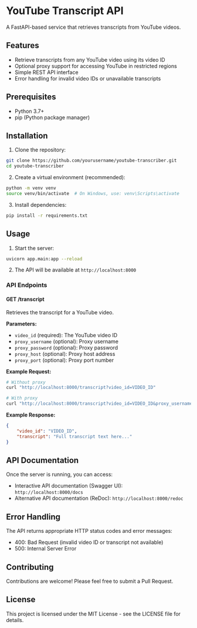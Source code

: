 # YouTube Transcript API

A FastAPI-based service that retrieves transcripts from YouTube videos.

## Features

- Retrieve transcripts from any YouTube video using its video ID
- Optional proxy support for accessing YouTube in restricted regions
- Simple REST API interface
- Error handling for invalid video IDs or unavailable transcripts

## Prerequisites

- Python 3.7+
- pip (Python package manager)

## Installation

1. Clone the repository:
```bash
git clone https://github.com/yourusername/youtube-transcriber.git
cd youtube-transcriber
```

2. Create a virtual environment (recommended):
```bash
python -m venv venv
source venv/bin/activate  # On Windows, use: venv\Scripts\activate
```

3. Install dependencies:
```bash
pip install -r requirements.txt
```

## Usage

1. Start the server:
```bash
uvicorn app.main:app --reload
```

2. The API will be available at `http://localhost:8000`

### API Endpoints

#### GET /transcript

Retrieves the transcript for a YouTube video.

**Parameters:**
- `video_id` (required): The YouTube video ID
- `proxy_username` (optional): Proxy username
- `proxy_password` (optional): Proxy password
- `proxy_host` (optional): Proxy host address
- `proxy_port` (optional): Proxy port number

**Example Request:**
```bash
# Without proxy
curl "http://localhost:8000/transcript?video_id=VIDEO_ID"

# With proxy
curl "http://localhost:8000/transcript?video_id=VIDEO_ID&proxy_username=USER&proxy_password=PASS&proxy_host=HOST&proxy_port=PORT"
```

**Example Response:**
```json
{
    "video_id": "VIDEO_ID",
    "transcript": "Full transcript text here..."
}
```

## API Documentation

Once the server is running, you can access:
- Interactive API documentation (Swagger UI): `http://localhost:8000/docs`
- Alternative API documentation (ReDoc): `http://localhost:8000/redoc`

## Error Handling

The API returns appropriate HTTP status codes and error messages:
- 400: Bad Request (invalid video ID or transcript not available)
- 500: Internal Server Error

## Contributing

Contributions are welcome! Please feel free to submit a Pull Request.

## License

This project is licensed under the MIT License - see the LICENSE file for details.
